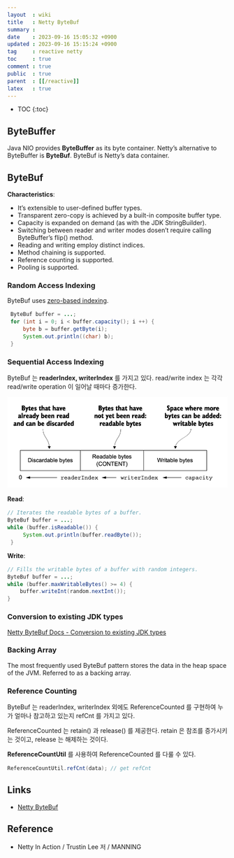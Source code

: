 ```yaml
---
layout  : wiki
title   : Netty ByteBuf
summary : 
date    : 2023-09-16 15:05:32 +0900
updated : 2023-09-16 15:15:24 +0900
tag     : reactive netty
toc     : true
comment : true
public  : true
parent  : [[/reactive]]
latex   : true
---
```

* TOC
{:toc}

## ByteBuffer

Java NIO provides __ByteBuffer__ as its byte container. Netty’s alternative to ByteBuffer is __ByteBuf__. ByteBuf is Netty’s data container.

## ByteBuf

__Characteristics__:
- It’s extensible to user-defined buffer types.
- Transparent zero-copy is achieved by a built-in composite buffer type.
- Capacity is expanded on demand (as with the JDK StringBuilder).
- Switching between reader and writer modes dosen’t require calling ByteBuffer’s
flip() method.
- Reading and writing employ distinct indices.
- Method chaining is supported.
- Reference counting is supported.
- Pooling is supported.

### Random Access Indexing

ByteBuf uses [zero-based indexing](https://en.wikipedia.org/wiki/Zero-based_numbering).

```java
 ByteBuf buffer = ...;
 for (int i = 0; i < buffer.capacity(); i ++) {
     byte b = buffer.getByte(i);
     System.out.println((char) b);
 }
```

### Sequential Access Indexing

ByteBuf 는 __readerIndex, writerIndex__ 를 가지고 있다. read/write index 는 각각 read/write operation 이 일어날 때마다 증가한다.

![](/resource/wiki/reactive-netty-bytebuf/bytebuf-internal-segmentation.png)

__Read__:

```java
// Iterates the readable bytes of a buffer.
ByteBuf buffer = ...;
while (buffer.isReadable()) {
     System.out.println(buffer.readByte());
 }
```

__Write__:

```java
// Fills the writable bytes of a buffer with random integers.
ByteBuf buffer = ...;
while (buffer.maxWritableBytes() >= 4) {
    buffer.writeInt(random.nextInt());
}
```

### Conversion to existing JDK types

[Netty ByteBuf Docs - Conversion to existing JDK types](https://netty.io/4.0/api/io/netty/buffer/ByteBuf.html)

### Backing Array

The most frequently used ByteBuf pattern stores the data in the heap space of the JVM. Referred to as a backing array.

### Reference Counting

ByteBuf 는 readerIndex, writerIndex 외에도 ReferenceCounted 를 구현하여 누가 얼마나 참고하고 있는지 refCnt 를 가지고 있다. 

ReferenceCounted 는 retain() 과 release() 를 제공한다. retain 은 참조를 증가시키는 것이고, release 는 해제하는 것이다.

__ReferenceCountUtil__ 를 사용하여 ReferenceCounted 를 다룰 수 있다.

```java
ReferenceCountUtil.refCnt(data); // get refCnt
```

## Links

- [Netty ByteBuf](https://netty.io/4.0/api/io/netty/buffer/ByteBuf.html)

## Reference

- Netty In Action / Trustin Lee 저 / MANNING
